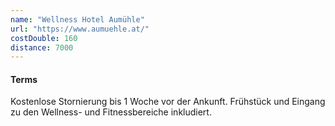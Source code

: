 ```yaml
---
name: "Wellness Hotel Aumühle"
url: "https://www.aumuehle.at/"
costDouble: 160
distance: 7000
---
```


#### Terms

Kostenlose Stornierung bis 1 Woche vor der Ankunft. Frühstück und Eingang zu den Wellness- und Fitnessbereiche inkludiert.
